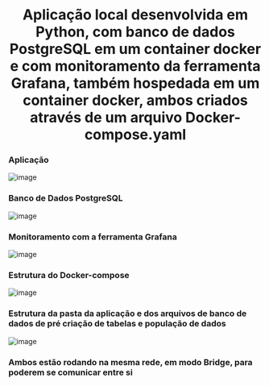 <h1 align="center">Aplicação local desenvolvida em Python, com banco de dados PostgreSQL em um container docker e com monitoramento da ferramenta Grafana, também hospedada em um container docker, ambos criados através de um arquivo Docker-compose.yaml</h1>

<h3 align="left">Aplicação</h3>

![image](https://github.com/gabrielfrantz/projetodevops/assets/33354703/9cf7fbf9-ba88-4d27-b025-728970d455fe)

<h3 align="left">Banco de Dados PostgreSQL</h3>

![image](https://github.com/gabrielfrantz/projetodevops/assets/33354703/385ed3fd-8895-4c71-9e91-7045b77f1832)

<h3 align="left">Monitoramento com a ferramenta Grafana</h3>

![image](https://github.com/gabrielfrantz/projetodevops/assets/33354703/e355ac41-3539-42f6-afca-e0722fa5aa5f)

<h3 align="left">Estrutura do Docker-compose</h3>

![image](https://github.com/gabrielfrantz/projetodevops/assets/33354703/74d512f8-3c28-4aaf-b403-ff03fdb2b327)

<h3 align="left">Estrutura da pasta da aplicação e dos arquivos de banco de dados de pré criação de tabelas e população de dados</h3>

![image](https://github.com/gabrielfrantz/projetodevops/assets/33354703/35a9838b-6767-4eb9-98b3-8a298413b686)

<h3 align="left">Ambos estão rodando na mesma rede, em modo Bridge, para poderem se comunicar entre si</h3>

